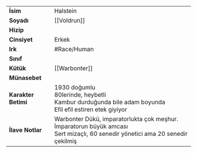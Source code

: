 |  |  |  
|---|---|  
| **İsim** | Halstein|  
| **Soyadı** | [[Voldrun]]|  
| **Hizip** | |  
| **Cinsiyet** | Erkek|  
| **Irk** | #Race/Human|  
| **Sınıf** | |  
| **Kütük** | [[Warbonter]]|  
| **Münasebet** | |  
| **Karakter Betimi** | 1930 doğumlu<br>80lerinde, heybetli<br>Kambur durduğunda bile adam boyunda<br>Efil efil estiren etek giyiyor|  
| **İlave Notlar** | Warbonter Dükü, imparatorlukta çok meşhur. İmparatorun büyük amcası<br>Sert mizaçlı, 60 senedir yönetici ama 20 senedir çekilmiş|  
